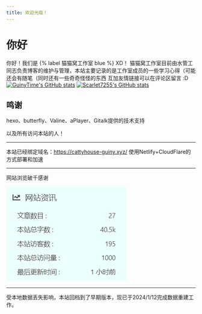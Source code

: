 ```yaml
---
title: 欢迎光临！
---
```

# 你好
你好！我们是 {% label 猫猫窝工作室 blue %} XD！
猫猫窝工作室目前由水管工同志负责博客的维护与管理，本站主要记录的是工作室成员的一些学习心得（可能还会有随笔（同时还有一些奇奇怪怪的东西
互加友情链接可以在评论区留言 :D
[![GuinyTime's GitHub stats](https://github-readme-stats.vercel.app/api?username=Guiny-Time)](https://github.com/Guiny-Time/github-readme-stats)
[![Scarlet7255's GitHub stats](https://github-readme-stats.vercel.app/api?username=Scarlet7255)](https://github.com/Scarlet7255/github-readme-stats)

## 鸣谢
hexo、butterfly、Valine、aPlayer、Gitalk提供的技术支持

以及所有访问本站的人！

***

本站已经绑定域名：https://cattyhouse-guiny.xyz/
使用Netlify+CloudFlare的方式部署和加速

***

网站浏览破千感谢

![](https://raw.githubusercontent.com/Guiny-Time/PictureBed/main/dame20210704140927.png)

***

受本地数据丢失影响，本站回档到了早期版本，现已于2024/1/12完成数据重建工作。